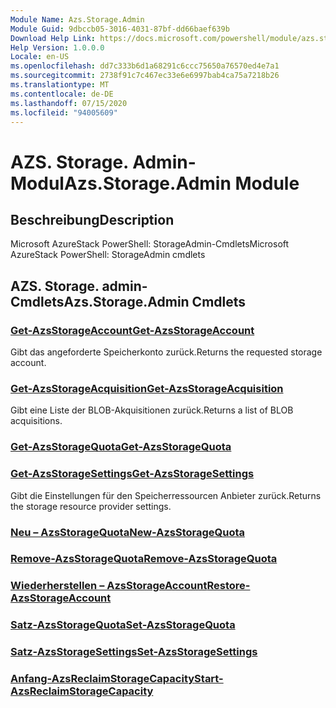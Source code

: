 ```yaml
---
Module Name: Azs.Storage.Admin
Module Guid: 9dbccb05-3016-4031-87bf-dd66baef639b
Download Help Link: https://docs.microsoft.com/powershell/module/azs.storage.admin
Help Version: 1.0.0.0
Locale: en-US
ms.openlocfilehash: dd7c333b6d1a68291c6ccc75650a76570ed4e7a1
ms.sourcegitcommit: 2738f91c7c467ec33e6e6997bab4ca75a7218b26
ms.translationtype: MT
ms.contentlocale: de-DE
ms.lasthandoff: 07/15/2020
ms.locfileid: "94005609"
---
```

# <span data-ttu-id="d7e44-101">AZS. Storage. Admin-Modul</span><span class="sxs-lookup"><span data-stu-id="d7e44-101">Azs.Storage.Admin Module</span></span>
## <span data-ttu-id="d7e44-102">Beschreibung</span><span class="sxs-lookup"><span data-stu-id="d7e44-102">Description</span></span>
<span data-ttu-id="d7e44-103">Microsoft AzureStack PowerShell: StorageAdmin-Cmdlets</span><span class="sxs-lookup"><span data-stu-id="d7e44-103">Microsoft AzureStack PowerShell: StorageAdmin cmdlets</span></span>

## <span data-ttu-id="d7e44-104">AZS. Storage. admin-Cmdlets</span><span class="sxs-lookup"><span data-stu-id="d7e44-104">Azs.Storage.Admin Cmdlets</span></span>
### [<span data-ttu-id="d7e44-105">Get-AzsStorageAccount</span><span class="sxs-lookup"><span data-stu-id="d7e44-105">Get-AzsStorageAccount</span></span>](Get-AzsStorageAccount.md)
<span data-ttu-id="d7e44-106">Gibt das angeforderte Speicherkonto zurück.</span><span class="sxs-lookup"><span data-stu-id="d7e44-106">Returns the requested storage account.</span></span>

### [<span data-ttu-id="d7e44-107">Get-AzsStorageAcquisition</span><span class="sxs-lookup"><span data-stu-id="d7e44-107">Get-AzsStorageAcquisition</span></span>](Get-AzsStorageAcquisition.md)
<span data-ttu-id="d7e44-108">Gibt eine Liste der BLOB-Akquisitionen zurück.</span><span class="sxs-lookup"><span data-stu-id="d7e44-108">Returns a list of BLOB acquisitions.</span></span>

### [<span data-ttu-id="d7e44-109">Get-AzsStorageQuota</span><span class="sxs-lookup"><span data-stu-id="d7e44-109">Get-AzsStorageQuota</span></span>](Get-AzsStorageQuota.md)


### [<span data-ttu-id="d7e44-110">Get-AzsStorageSettings</span><span class="sxs-lookup"><span data-stu-id="d7e44-110">Get-AzsStorageSettings</span></span>](Get-AzsStorageSettings.md)
<span data-ttu-id="d7e44-111">Gibt die Einstellungen für den Speicherressourcen Anbieter zurück.</span><span class="sxs-lookup"><span data-stu-id="d7e44-111">Returns the storage resource provider settings.</span></span>

### [<span data-ttu-id="d7e44-112">Neu – AzsStorageQuota</span><span class="sxs-lookup"><span data-stu-id="d7e44-112">New-AzsStorageQuota</span></span>](New-AzsStorageQuota.md)


### [<span data-ttu-id="d7e44-113">Remove-AzsStorageQuota</span><span class="sxs-lookup"><span data-stu-id="d7e44-113">Remove-AzsStorageQuota</span></span>](Remove-AzsStorageQuota.md)


### [<span data-ttu-id="d7e44-114">Wiederherstellen – AzsStorageAccount</span><span class="sxs-lookup"><span data-stu-id="d7e44-114">Restore-AzsStorageAccount</span></span>](Restore-AzsStorageAccount.md)


### [<span data-ttu-id="d7e44-115">Satz-AzsStorageQuota</span><span class="sxs-lookup"><span data-stu-id="d7e44-115">Set-AzsStorageQuota</span></span>](Set-AzsStorageQuota.md)


### [<span data-ttu-id="d7e44-116">Satz-AzsStorageSettings</span><span class="sxs-lookup"><span data-stu-id="d7e44-116">Set-AzsStorageSettings</span></span>](Set-AzsStorageSettings.md)


### [<span data-ttu-id="d7e44-117">Anfang-AzsReclaimStorageCapacity</span><span class="sxs-lookup"><span data-stu-id="d7e44-117">Start-AzsReclaimStorageCapacity</span></span>](Start-AzsReclaimStorageCapacity.md)


